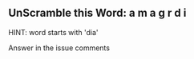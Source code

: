 UnScramble this Word: a m a g r d i
----------

HINT: word starts with 'dia'

Answer in the issue comments
